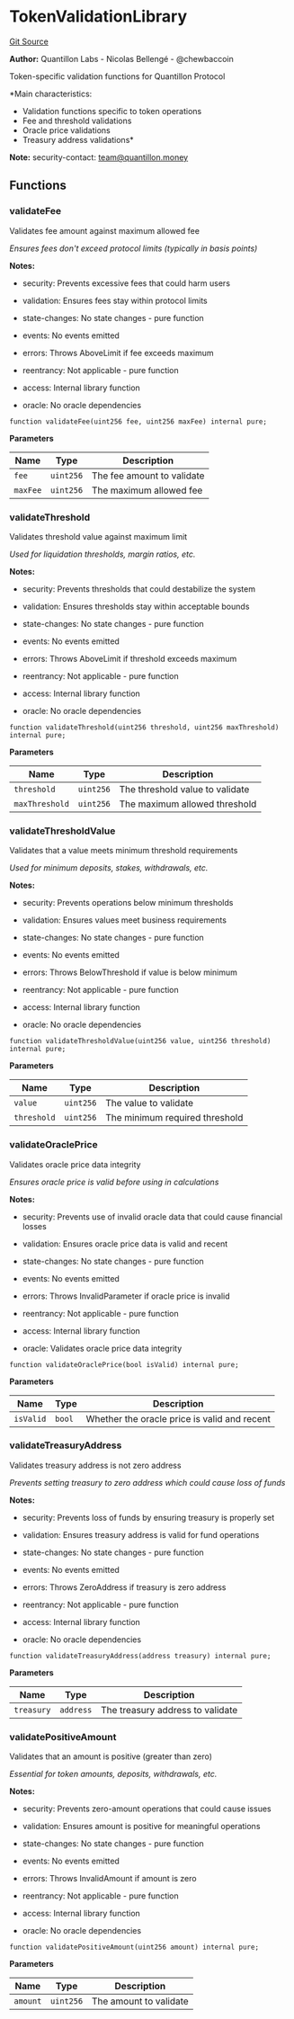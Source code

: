 # TokenValidationLibrary
[Git Source](https://github.com/Quantillon-Labs/smart-contracts/quantillon-protocol/blob/8526548ebebe4cec60f21492516bc5894f11137e/src/libraries/TokenValidationLibrary.sol)

**Author:**
Quantillon Labs - Nicolas Bellengé - @chewbaccoin

Token-specific validation functions for Quantillon Protocol

*Main characteristics:
- Validation functions specific to token operations
- Fee and threshold validations
- Oracle price validations
- Treasury address validations*

**Note:**
security-contact: team@quantillon.money


## Functions
### validateFee

Validates fee amount against maximum allowed fee

*Ensures fees don't exceed protocol limits (typically in basis points)*

**Notes:**
- security: Prevents excessive fees that could harm users

- validation: Ensures fees stay within protocol limits

- state-changes: No state changes - pure function

- events: No events emitted

- errors: Throws AboveLimit if fee exceeds maximum

- reentrancy: Not applicable - pure function

- access: Internal library function

- oracle: No oracle dependencies


```solidity
function validateFee(uint256 fee, uint256 maxFee) internal pure;
```
**Parameters**

|Name|Type|Description|
|----|----|-----------|
|`fee`|`uint256`|The fee amount to validate|
|`maxFee`|`uint256`|The maximum allowed fee|


### validateThreshold

Validates threshold value against maximum limit

*Used for liquidation thresholds, margin ratios, etc.*

**Notes:**
- security: Prevents thresholds that could destabilize the system

- validation: Ensures thresholds stay within acceptable bounds

- state-changes: No state changes - pure function

- events: No events emitted

- errors: Throws AboveLimit if threshold exceeds maximum

- reentrancy: Not applicable - pure function

- access: Internal library function

- oracle: No oracle dependencies


```solidity
function validateThreshold(uint256 threshold, uint256 maxThreshold) internal pure;
```
**Parameters**

|Name|Type|Description|
|----|----|-----------|
|`threshold`|`uint256`|The threshold value to validate|
|`maxThreshold`|`uint256`|The maximum allowed threshold|


### validateThresholdValue

Validates that a value meets minimum threshold requirements

*Used for minimum deposits, stakes, withdrawals, etc.*

**Notes:**
- security: Prevents operations below minimum thresholds

- validation: Ensures values meet business requirements

- state-changes: No state changes - pure function

- events: No events emitted

- errors: Throws BelowThreshold if value is below minimum

- reentrancy: Not applicable - pure function

- access: Internal library function

- oracle: No oracle dependencies


```solidity
function validateThresholdValue(uint256 value, uint256 threshold) internal pure;
```
**Parameters**

|Name|Type|Description|
|----|----|-----------|
|`value`|`uint256`|The value to validate|
|`threshold`|`uint256`|The minimum required threshold|


### validateOraclePrice

Validates oracle price data integrity

*Ensures oracle price is valid before using in calculations*

**Notes:**
- security: Prevents use of invalid oracle data that could cause financial losses

- validation: Ensures oracle price data is valid and recent

- state-changes: No state changes - pure function

- events: No events emitted

- errors: Throws InvalidParameter if oracle price is invalid

- reentrancy: Not applicable - pure function

- access: Internal library function

- oracle: Validates oracle price data integrity


```solidity
function validateOraclePrice(bool isValid) internal pure;
```
**Parameters**

|Name|Type|Description|
|----|----|-----------|
|`isValid`|`bool`|Whether the oracle price is valid and recent|


### validateTreasuryAddress

Validates treasury address is not zero address

*Prevents setting treasury to zero address which could cause loss of funds*

**Notes:**
- security: Prevents loss of funds by ensuring treasury is properly set

- validation: Ensures treasury address is valid for fund operations

- state-changes: No state changes - pure function

- events: No events emitted

- errors: Throws ZeroAddress if treasury is zero address

- reentrancy: Not applicable - pure function

- access: Internal library function

- oracle: No oracle dependencies


```solidity
function validateTreasuryAddress(address treasury) internal pure;
```
**Parameters**

|Name|Type|Description|
|----|----|-----------|
|`treasury`|`address`|The treasury address to validate|


### validatePositiveAmount

Validates that an amount is positive (greater than zero)

*Essential for token amounts, deposits, withdrawals, etc.*

**Notes:**
- security: Prevents zero-amount operations that could cause issues

- validation: Ensures amount is positive for meaningful operations

- state-changes: No state changes - pure function

- events: No events emitted

- errors: Throws InvalidAmount if amount is zero

- reentrancy: Not applicable - pure function

- access: Internal library function

- oracle: No oracle dependencies


```solidity
function validatePositiveAmount(uint256 amount) internal pure;
```
**Parameters**

|Name|Type|Description|
|----|----|-----------|
|`amount`|`uint256`|The amount to validate|


